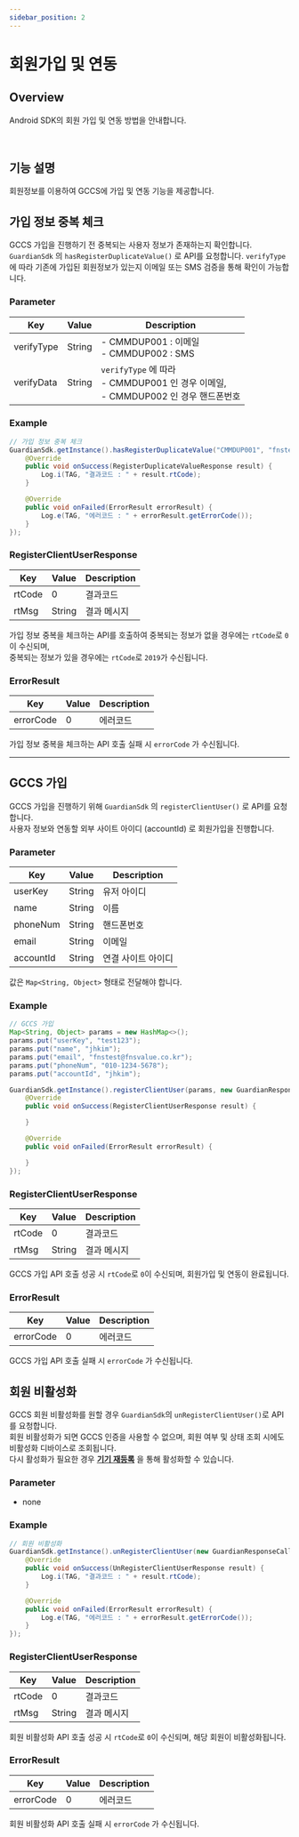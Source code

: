 ```yaml
---
sidebar_position: 2
---
```

# 회원가입 및 연동

## Overview
Android SDK의 회원 가입 및 연동 방법을 안내합니다.

<br/>

## 기능 설명
회원정보를 이용하여 GCCS에 가입 및 연동 기능을 제공합니다.

## 가입 정보 중복 체크
GCCS 가입을 진행하기 전 중복되는 사용자 정보가 존재하는지 확인합니다. `GuardianSdk` 의 `hasRegisterDuplicateValue()` 로 API를 요청합니다.
`verifyType`에 따라 기존에 가입된 회원정보가 있는지 이메일 또는 SMS 검증을 통해 확인이 가능합니다.

### Parameter
|Key|Value|Description|
|------|---|---|
|verifyType|String|- CMMDUP001 : 이메일<br/> - CMMDUP002 : SMS|
|verifyData|String|`verifyType` 에 따라<br/>- CMMDUP001 인 경우 이메일, <br/>- CMMDUP002 인 경우 핸드폰번호|

### Example
```java
// 가입 정보 중복 체크
GuardianSdk.getInstance().hasRegisterDuplicateValue("CMMDUP001", "fnstest@fnsvalue.co.kr", new GuardianResponseCallback<RegisterDuplicateValueResponse>() {
    @Override
    public void onSuccess(RegisterDuplicateValueResponse result) {
        Log.i(TAG, "결과코드 : " + result.rtCode);
    }

    @Override
    public void onFailed(ErrorResult errorResult) {
        Log.e(TAG, "에러코드 : " + errorResult.getErrorCode());
    }
});
```
### RegisterClientUserResponse
|Key|Value|Description|
|------|---|---|
|rtCode|0|결과코드|
|rtMsg|String|결과 메시지|

가입 정보 중복을 체크하는 API를 호출하여 중복되는 정보가 없을 경우에는 `rtCode`로 `0`이 수신되며,   
중복되는 정보가 있을 경우에는 `rtCode`로 `2019`가 수신됩니다.

### ErrorResult
|Key|Value|Description|
|------|---|---|
|errorCode|0|에러코드|

가입 정보 중복을 체크하는 API 호출 실패 시 `errorCode` 가 수신됩니다.

---

## GCCS 가입
GCCS 가입을 진행하기 위해 `GuardianSdk` 의 `registerClientUser()` 로 API를 요청합니다.   
사용자 정보와 연동할 외부 사이트 아이디 (accountId) 로 회원가입을 진행합니다.

### Parameter
|Key|Value|Description|
|------|---|---|
|userKey|String|유저 아이디|
|name|String|이름|
|phoneNum|String|핸드폰번호|
|email|String|이메일|
|accountId|String|연결 사이트 아이디

값은 `Map<String, Object>` 형태로 전달해야 합니다.

### Example
```java
// GCCS 가입
Map<String, Object> params = new HashMap<>();
params.put("userKey", "test123");
params.put("name", "jhkim");
params.put("email", "fnstest@fnsvalue.co.kr");
params.put("phoneNum", "010-1234-5678");
params.put("accountId", "jhkim");

GuardianSdk.getInstance().registerClientUser(params, new GuardianResponseCallback<RegisterClientUserResponse>() {
    @Override
    public void onSuccess(RegisterClientUserResponse result) {

    }

    @Override
    public void onFailed(ErrorResult errorResult) {

    }
});
```
### RegisterClientUserResponse
|Key|Value|Description|
|------|---|---|
|rtCode|0|결과코드|
|rtMsg|String|결과 메시지|

GCCS 가입 API 호출 성공 시 `rtCode`로 `0`이 수신되며, 회원가입 및 연동이 완료됩니다.

### ErrorResult
|Key|Value|Description|
|------|---|---|
|errorCode|0|에러코드|

GCCS 가입 API 호출 실패 시 `errorCode` 가 수신됩니다.

## 회원 비활성화
GCCS 회원 비활성화를 원할 경우 `GuardianSdk`의 `unRegisterClientUser()`로 API를 요청합니다.   
회원 비활성화가 되면 GCCS 인증을 사용할 수 없으며, 회원 여부 및 상태 조회 시에도 비활성화 디바이스로 조회됩니다.  
다시 활성화가 필요한 경우 **[기기 재등록](https://developers.fnsvalue.co.kr/docs/android/user/reregister)** 을 통해 활성화할 수 있습니다.

### Parameter
- none

### Example
```java
// 회원 비활성화
GuardianSdk.getInstance().unRegisterClientUser(new GuardianResponseCallback<UnRegisterClientUserResponse>() {
    @Override
    public void onSuccess(UnRegisterClientUserResponse result) {
        Log.i(TAG, "결과코드 : " + result.rtCode);
    }

    @Override
    public void onFailed(ErrorResult errorResult) {
        Log.e(TAG, "에러코드 : " + errorResult.getErrorCode());
    }
});
```
### RegisterClientUserResponse
|Key|Value|Description|
|------|---|---|
|rtCode|0|결과코드|
|rtMsg|String|결과 메시지|
회원 비활성화 API 호출 성공 시 `rtCode`로 `0`이 수신되며, 해당 회원이 비활성화됩니다.

### ErrorResult
|Key|Value|Description|
|------|---|---|
|errorCode|0|에러코드|

회원 비활성화 API 호출 실패 시 `errorCode` 가 수신됩니다.
